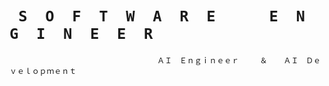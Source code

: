    # ` S  O  F  T  W  A  R  E      E  N  G  I  N  E  E  R`
                                     ＡＩ　Ｅｎｇｉｎｅｅｒ   　＆　  ＡＩ　Ｄｅｖｅｌｏｐｍｅｎｔ
   
